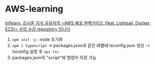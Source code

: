 # AWS-learning

[Inflearn, 김시훈 지식 공유자의 <AWS 배포 완벽가이드 (feat. Lightsail, Docker, ECS)> 수업 수강 repository 입니다](https://inf.run/GH6SJ)

1. `npm init -y` : node 초기화
2. `npm i typescript` -> packages.json과 같은 레벨에 tsconfig.json 생성 -> tsconfig 설정 후 `npx tsc`
3. packages.json의 "script"에 명령어 지정 가능
